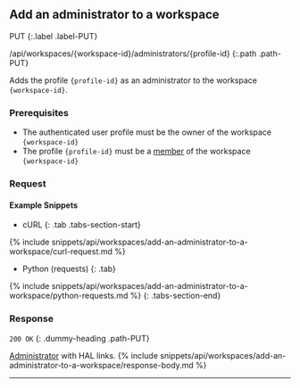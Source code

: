 ## Add an administrator to a workspace

PUT
{:.label .label-PUT}

/api/workspaces/{workspace-id}/administrators/{profile-id}
{:.path .path-PUT}

Adds the profile `{profile-id}` as an administrator to the workspace `{workspace-id}`.

### Prerequisites
- The authenticated user profile must be the owner of the workspace `{workspace-id}`
- The profile `{profile-id}` must be a [member](members) of the workspace `{workspace-id}`

### Request
#### Example Snippets
- cURL
{: .tab .tabs-section-start}

{% include snippets/api/workspaces/add-an-administrator-to-a-workspace/curl-request.md %}

- Python (requests)
{: .tab}

{% include snippets/api/workspaces/add-an-administrator-to-a-workspace/python-requests.md %}
{: .tabs-section-end}

### Response
`200 OK`
{: .dummy-heading .path-PUT}

[Administrator](#administrator) with HAL links.
{% include snippets/api/workspaces/add-an-administrator-to-a-workspace/response-body.md %}

---
